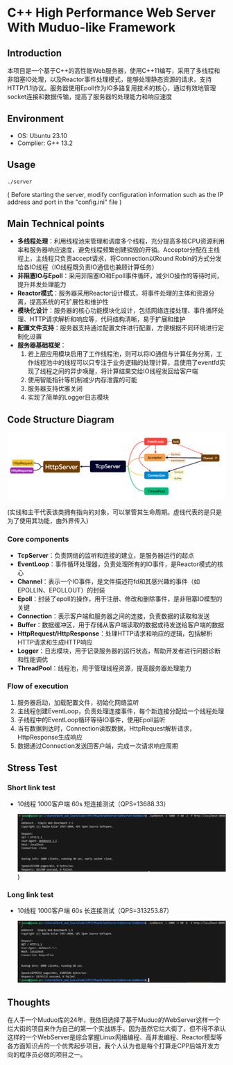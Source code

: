 # C++ High Performance Web Server With Muduo-like Framework



## Introduction

本项目是一个基于C++的高性能Web服务器，使用C++11编写，采用了多线程和非阻塞IO处理，以及Reactor事件处理模式，能够处理静态资源的请求，支持HTTP/1.1协议。服务器使用Epoll作为IO多路复用技术的核心，通过有效地管理socket连接和数据传输，提高了服务器的处理能力和响应速度



  
## Environment

- OS: Ubuntu 23.10
- Complier: G++ 13.2



  
## Usage

```
./server
```

( Before starting the server, modify configuration information such as the IP address and port in the "config.ini" file )



  
## Main Technical points

- **多线程处理**：利用线程池来管理和调度多个线程，充分提高多核CPU资源利用率和服务器响应速度，避免线程频繁创建销毁的开销。Acceptor分配在主线程上，主线程只负责accept请求，将Connection以Round Robin的方式分发给各IO线程（IO线程既负责IO通信也兼顾计算任务）
-  **非阻塞IO与Epoll**：采用非阻塞IO和Epoll事件循环，减少IO操作的等待时间，提升并发处理能力
- **Reactor模式**：服务器采用Reactor设计模式，将事件处理的主体和资源分离，提高系统的可扩展性和维护性
- **模块化设计**：服务器的核心功能模块化设计，包括网络连接处理、事件循环处理、HTTP请求解析和响应等，代码结构清晰，易于扩展和维护
- **配置文件支持**：服务器支持通过配置文件进行配置，方便根据不同环境进行定制化设置
- **服务器基础框架**：
  1. 若上层应用模块启用了工作线程池，则可以将IO通信与计算任务分离，工作线程池中的线程可以只专注于业务逻辑的处理计算，且使用了eventfd实现了线程之间的异步唤醒，将计算结果交给IO线程发回给客户端
  2. 使用智能指针等机制减少内存泄露的可能
  3. 服务器支持优雅关闭
  4. 实现了简单的Logger日志模块



  
## Code Structure Diagram

![](https://github.com/NatsumeMoMo/C-High-Performance-Web-Server-With-Muduo-like-Framewor/blob/main/pic/CodeStructure.png)

(实线和主干代表该类拥有指向的对象，可以掌管其生命周期。虚线代表的是只是为了使用其功能，由外界传入)



### Core components

- **TcpServer**：负责网络的监听和连接的建立，是服务器运行的起点
- **EventLoop**：事件循环处理器，负责处理所有的IO事件，是Reactor模式的核心
- **Channel**：表示一个IO事件，是文件描述符fd和其感兴趣的事件（如EPOLLIN、EPOLLOUT）的封装
- **Epoll**：封装了epoll的操作，用于注册、修改和删除事件，是非阻塞IO模型的关键
- **Connection**：表示客户端和服务器之间的连接，负责数据的读取和发送
- **Buffer**：数据缓冲区，用于存储从客户端读取的数据或待发送给客户端的数据
- **HttpRequest/HttpResponse**：处理HTTP请求和响应的逻辑，包括解析HTTP请求和生成HTTP响应
- **Logger**：日志模块，用于记录服务器的运行状态，帮助开发者进行问题诊断和性能调优
- **ThreadPool**：线程池，用于管理线程资源，提高服务器处理能力



### Flow of execution

1. 服务器启动，加载配置文件，初始化网络监听
2. 主线程创建EventLoop，负责处理连接事件，每个新连接分配给一个线程处理
3. 子线程中的EventLoop循环等待IO事件，使用Epoll监听
4. 当有数据到达时，Connection读取数据，HttpRequest解析请求，HttpResponse生成响应
5. 数据通过Connection发送回客户端，完成一次请求响应周期



  
## Stress Test

### Short link test

- 10线程 1000客户端 60s 短连接测试（QPS=13688.33）

  ![](https://github.com/NatsumeMoMo/C-High-Performance-Web-Server-With-Muduo-like-Framewor/blob/main/pic/shortlink.png))





### Long link test

- 10线程 1000客户端 60s 长连接测试（QPS=313253.87）

  ![](https://github.com/NatsumeMoMo/C-High-Performance-Web-Server-With-Muduo-like-Framewor/blob/main/pic/longlink.png)







  
## Thoughts

在人手一个Muduo库的24年，我依旧选择了基于Muduo的WebServer这样一个烂大街的项目来作为自己的第一个实战练手。因为虽然它烂大街了，但不得不承认这样的一个WebServer是综合掌握Linux网络编程、高并发编程、Reactor模型等各方面知识点的一个优秀起步项目，我个人认为也是每个打算走CPP后端开发方向的程序员必做的项目之一。

